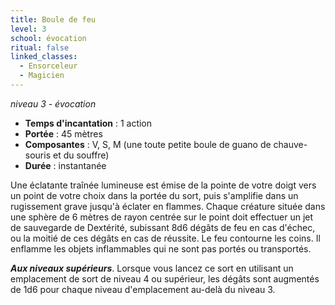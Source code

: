 ```yaml
---
title: Boule de feu
level: 3
school: évocation
ritual: false
linked_classes:
  - Ensorceleur
  - Magicien
---
```

*niveau 3 - évocation*

- **Temps d'incantation** : 1 action
- **Portée** : 45 mètres
- **Composantes** : V, S, M (une toute petite boule de guano de chauve-souris et du souffre)
- **Durée** : instantanée

Une éclatante traînée lumineuse est émise de la pointe de votre doigt vers un point de votre choix dans la portée du sort, puis s'amplifie dans un rugissement grave jusqu'à éclater en flammes. Chaque créature située dans une sphère de 6 mètres de rayon centrée sur le point doit effectuer un jet de sauvegarde de Dextérité, subissant 8d6 dégâts de feu en cas d'échec, ou la moitié de ces dégâts en cas de réussite. 
Le feu contourne les coins. Il enflamme les objets inflammables qui ne sont pas portés ou transportés.

**_Aux niveaux supérieurs_**. Lorsque vous lancez ce sort en utilisant un emplacement de sort de niveau 4 ou supérieur, les dégâts sont augmentés de 1d6 pour chaque niveau d'emplacement au-delà du niveau 3.